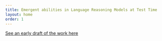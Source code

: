 ```yaml
---
title: Emergent abilities in Language Reasoning Models at Test Time
layout: home
order: 1
---
```


[See an early draft of the work here](/assets/docs/summary_emergent_test_time_scaling.pdf)